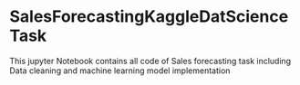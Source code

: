 # SalesForecastingKaggleDatScienceTask
This jupyter Notebook contains all code of Sales forecasting task including Data cleaning and machine learning model implementation
